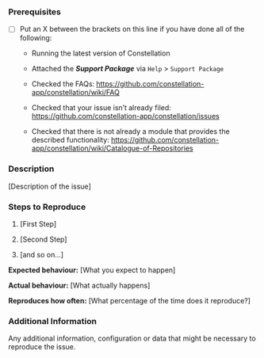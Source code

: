 <!--

### Requirements

* Filling out the template is required. Any pull request that does not include
enough information to be reviewed in a timely manner may be closed at the
maintainers' discretion.
* Have you read Constellation's Code of Conduct? By filing an issue, you are
expected to comply with it, including treating everyone with respect:
https://github.com/constellation-app/constellation/blob/master/CODE_OF_CONDUCT.md

-->

### Prerequisites

- [ ] Put an X between the brackets on this line if you have done all of
    the following:

    -   Running the latest version of Constellation

    -   Attached the ***Support Package*** via `Help` &gt;
        `Support Package`

    -   Checked the FAQs:
        https://github.com/constellation-app/constellation/wiki/FAQ

    -   Checked that your issue isn’t already filed:
        https://github.com/constellation-app/constellation/issues

    -   Checked that there is not already a module that provides the
        described functionality:
        https://github.com/constellation-app/constellation/wiki/Catalogue-of-Repositories

### Description

\[Description of the issue\]

### Steps to Reproduce

1.  \[First Step\]

2.  \[Second Step\]

3.  \[and so on…\]

<!--

### Behaviour

* Try to include measurable metrics that can be aimed for (if applicable to the issue),
e.g. if it's a time issue then "should take 5 seconds or less to finish"
or if it's a workflow issue "should be accomplished in 2 or less clicks".

-->

**Expected behaviour:** \[What you expect to happen\]

**Actual behaviour:** \[What actually happens\]

**Reproduces how often:** \[What percentage of the time does it reproduce?\]

### Additional Information

Any additional information, configuration or data that might be
necessary to reproduce the issue.
